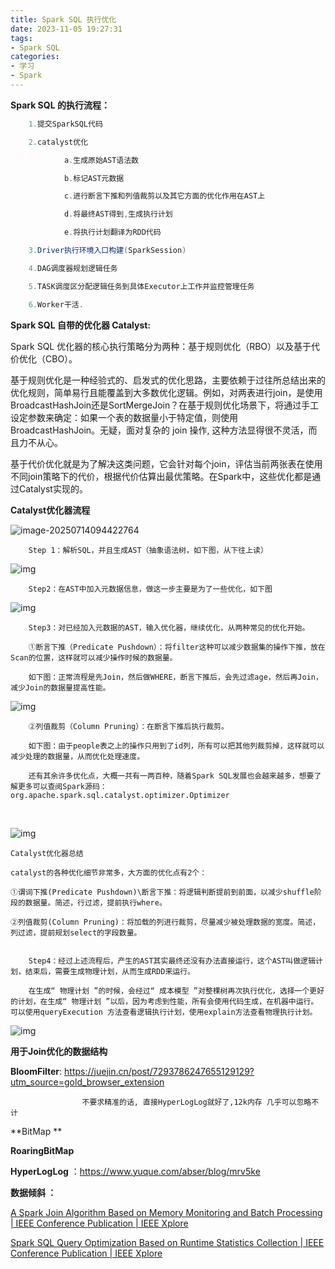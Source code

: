 ```yaml
---
title: Spark SQL 执行优化
date: 2023-11-05 19:27:31
tags: 
- Spark SQL
categories: 
- 学习
- Spark
---
```


**Spark SQL 的执行流程：**

```java
    1.提交SparkSQL代码

    2.catalyst优化

            a.生成原始AST语法数

            b.标记AST元数据

            c.进行断言下推和列值裁剪以及其它方面的优化作用在AST上

            d.将最终AST得到,生成执行计划

            e.将执行计划翻译为RDD代码

    3.Driver执行环境入口构建(SparkSession)

    4.DAG调度器规划逻辑任务

    5.TASK调度区分配逻辑任务到具体Executor上工作并监控管理任务

    6.Worker干活.
```
**Spark SQL 自带的优化器 Catalyst:**

Spark SQL 优化器的核心执行策略分为两种：基于规则优化（RBO）以及基于代价优化（CBO）。

基于规则优化是一种经验式的、启发式的优化思路，主要依赖于过往所总结出来的优化规则，简单易行且能覆盖到大多数优化逻辑。例如，对两表进行join，是使用BroadcastHashJoin还是SortMergeJoin？在基于规则优化场景下，将通过手工设定参数来确定：如果一个表的数据量小于特定值，则使用BroadcastHashJoin。无疑，面对复杂的 join 操作, 这种方法显得很不灵活，而且力不从心。

基于代价优化就是为了解决这类问题，它会针对每个join，评估当前两张表在使用不同join策略下的代价，根据代价估算出最优策略。在Spark中，这些优化都是通过Catalyst实现的。



**Catalyst优化器流程**

![image-20250714094422764](https://cdn.jsdelivr.net/gh/yoon286/Pic@main/img/image-20250714094422764.png)


        Step 1：解析SQL，并且生成AST（抽象语法树，如下图，从下往上读）

![img](https://cdn.jsdelivr.net/gh/yoon286/Pic@main/img/a94d0a9fc5494092baffcd8295e0f863.png)

        Step2：在AST中加入元数据信息，做这一步主要是为了一些优化，如下图

![img](https://cdn.jsdelivr.net/gh/yoon286/Pic@main/img/d46e5de47cfa45a6af41af22c09b94de.png)

        Step3：对已经加入元数据的AST，输入优化器，继续优化，从两种常见的优化开始。
    
        ①断言下推（Predicate Pushdown）：将filter这种可以减少数据集的操作下推，放在Scan的位置，这样就可以减少操作时候的数据量。
    
        如下图：正常流程是先Join，然后做WHERE，断言下推后，会先过滤age，然后再Join，减少Join的数据量提高性能。

![img](https://cdn.jsdelivr.net/gh/yoon286/Pic@main/img/1e35d2400deb4ac7a2e01495d2dde001.png)

        ②列值裁剪（Column Pruning）：在断言下推后执行裁剪。
    
        如下图：由于people表之上的操作只用到了id列，所有可以把其他列裁剪掉，这样就可以减少处理的数据量，从而优化处理速度。
    
        还有其余许多优化点，大概一共有一两百种，随着Spark SQL发展也会越来越多，想要了解更多可以查阅Spark源码：org.apache.spark.sql.catalyst.optimizer.Optimizer


​      

![img](https://cdn.jsdelivr.net/gh/yoon286/Pic@main/img/a63fee1aa9124d08babf96a70b24a1c2.png)

    Catalyst优化器总结
    
    catalyst的各种优化细节非常多，大方面的优化点有2个：
    
    ①谓词下推(Predicate Pushdown)\断言下推：将逻辑判断提前到前面，以减少shuffle阶段的数据量。简述，行过滤，提前执行where。
    
    ②列值裁剪(Column Pruning)：将加载的列进行裁剪，尽量减少被处理数据的宽度。简述，列过滤，提前规划select的字段数量。


        Step4：经过上述流程后，产生的AST其实最终还没有办法直接运行，这个AST叫做逻辑计划，结束后，需要生成物理计划，从而生成RDD来运行。
    
        在生成“ 物理计划 ”的时候，会经过“ 成本模型 ”对整棵树再次执行优化，选择一个更好的计划，在生成“ 物理计划 ”以后，因为考虑到性能，所有会使用代码生成，在机器中运行。可以使用queryExecution 方法查看逻辑执行计划，使用explain方法查看物理执行计划。
![img](https://cdn.jsdelivr.net/gh/yoon286/Pic@main/img/b7b018289745477f9035dbd0bc9a7908.png)





**用于Join优化的数据结构**

**BloomFilter**: https://juejin.cn/post/7293786247655129129?utm_source=gold_browser_extension

   					不要求精准的话, 直接HyperLogLog就好了,12k内存 几乎可以忽略不计

**BitMap ** 

**RoaringBitMap**

**HyperLogLog** ：https://www.yuque.com/abser/blog/mrv5ke





**数据倾斜 ：**

[A Spark Join Algorithm Based on Memory Monitoring and Batch Processing | IEEE Conference Publication | IEEE Xplore](https://ieeexplore.ieee.org/abstract/document/8663752)

[Spark SQL Query Optimization Based on Runtime Statistics Collection | IEEE Conference Publication | IEEE Xplore](https://ieeexplore.ieee.org/abstract/document/9442524/authors#authors)
